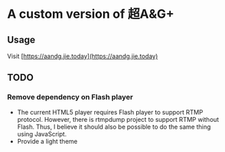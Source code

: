 # A custom version of 超A&G+

## Usage
Visit [https://aandg.jie.today](https://aandg.jie.today)
## TODO

### Remove dependency on Flash player
- The current HTML5 player requires Flash player to support RTMP protocol. However, there is rtmpdump project to support RTMP without Flash. Thus, I believe it should also be possible to do the same thing using JavaScript.
- Provide a light theme